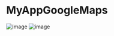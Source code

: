 # MyAppGoogleMaps
![image](https://github.com/emilymirand/MyAppGoogleMaps/assets/125322859/de25b38d-0841-4a6c-b069-42c86444ca5d)
![image](https://github.com/emilymirand/MyAppGoogleMaps/assets/125322859/98c2e3c9-2ce7-4d0b-9c5c-59fcfa75af8f)
